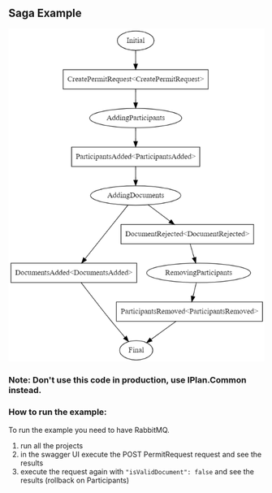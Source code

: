 ## Saga Example 

<img src="./saga-graph.png" />

### Note: Don't use this code in production, use IPlan.Common instead.

### How to run the example:

To run the example you need to have RabbitMQ.

1. run all the projects
2. in the swagger UI execute the POST PermitRequest request and see the results
3. execute the request again with `"isValidDocument": false` and see the results (rollback on Participants)